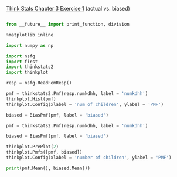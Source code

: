 [Think Stats Chapter 3 Exercise 1](http://greenteapress.com/thinkstats2/html/thinkstats2004.html#toc31) (actual vs. biased)

``` python

from __future__ import print_function, division

%matplotlib inline

import numpy as np

import nsfg
import first
import thinkstats2
import thinkplot

resp = nsfg.ReadFemResp()

pmf = thinkstats2.Pmf(resp.numkdhh, label = 'numkdhh')
thinkplot.Hist(pmf)
thinkplot.Config(xlabel = 'num of children', ylabel = 'PMF')

biased = BiasPmf(pmf, label = 'biased')

pmf = thinkstats2.Pmf(resp.numkdhh, label = 'numkdhh')

biased = BiasPmf(pmf, label = 'biased')

thinkplot.PrePlot(2)
thinkplot.Pmfs([pmf, biased])
thinkplot.Config(xlabel = 'number of children', ylabel = 'PMF')

print(pmf.Mean(), biased.Mean())
